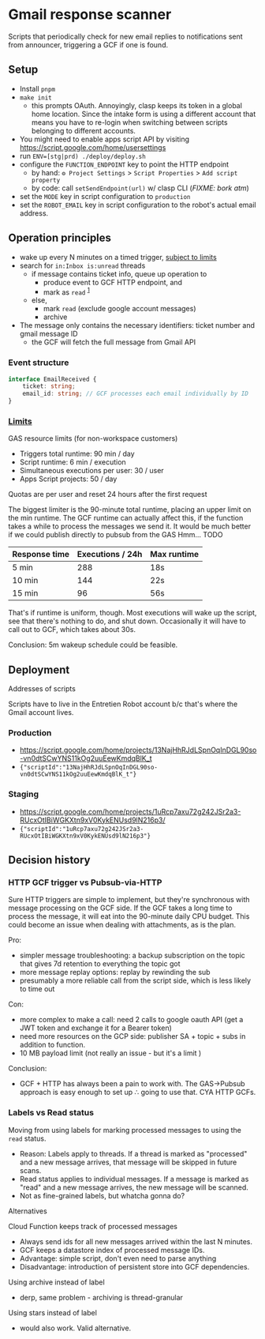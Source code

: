 # Gmail response scanner

Scripts that periodically check for new email replies to notifications sent from announcer,
triggering a GCF if one is found.

## Setup

- Install `pnpm`
- `make init`
  - this prompts OAuth. Annoyingly, clasp keeps its token in a global home location. Since the 
    intake form is using a different account that means you have to re-login when switching 
    between scripts belonging to different accounts.
- You might need to enable apps script API by visiting https://script.google.com/home/usersettings
- run `ENV=[stg|prd) ./deploy/deploy.sh`
- configure the `FUNCTION_ENDPOINT` key to point the HTTP endpoint
    - by hand: `⚙️ Project Settings` > `Script Properties` > `Add script property`
    - by code: call `setSendEndpoint(url)` w/ clasp CLI (*FIXME: bork atm*)
- set the `MODE` key in script configuration to `production`
- set the `ROBOT_EMAIL` key in script configuration to the robot's actual email address.

## Operation principles

- wake up every N minutes on a timed
  trigger, [subject to limits](#limitsquotas-and-limits)
- search for `in:Inbox is:unread` threads
    - if message contains ticket info, queue up operation to 
        - produce event to GCF HTTP endpoint, and
        - mark as `read` <sup>[1][1]</sup>
    - else, 
      - mark `read` (exclude google account messages)
      - archive
- The message only contains the necessary identifiers: ticket number and gmail message ID
    - the GCF will fetch the full message from Gmail API

### Event structure

```typescript
interface EmailReceived {
    ticket: string;
    email_id: string; // GCF processes each email individually by ID
}
```

### [Limits][quotas-and-limits]

GAS resource limits (for non-workspace customers)

- Triggers total runtime: 90 min / day
- Script runtime: 6 min / execution
- Simultaneous executions per user: 30 / user
- Apps Script projects: 50 / day

Quotas are per user and reset 24 hours after the first request

The biggest limiter is the 90-minute total runtime, placing an upper limit on the min
runtime. The GCF runtime can actually affect this, if the function takes a while to process the 
messages we send it. It would be much better if we could publish directly to pubsub from the GAS 
Hmm... TODO

| Response time | Executions / 24h | Max runtime |
|---------------|------------------|-------------|
| 5 min         | 288              | 18s         |
| 10 min        | 144              | 22s         |
| 15 min        | 96               | 56s         |

That's if runtime is uniform, though. Most executions will wake up the script, see that there's
nothing to do, and shut down. Occasionally it will have to call out to GCF, which takes about 30s.

Conclusion: 5m wakeup schedule could be feasible.

## Deployment

Addresses of scripts

Scripts have to live in the Entretien Robot account b/c that's where the Gmail account lives.

### Production

- https://script.google.com/home/projects/13NajHhRJdLSpnOqInDGL90so-vn0dtSCwYNS11kOg2uuEewKmdqBlK_t
- `{"scriptId":"13NajHhRJdLSpnOqInDGL90so-vn0dtSCwYNS11kOg2uuEewKmdqBlK_t"}`

### Staging

- https://script.google.com/home/projects/1uRcp7axu72g242JSr2a3-RUcxOtIBiWGKXtn9xV0KykENUsd9lN216p3/
- `{"scriptId":"1uRcp7axu72g242JSr2a3-RUcxOtIBiWGKXtn9xV0KykENUsd9lN216p3"}`

## Decision history

### HTTP GCF trigger vs Pubsub-via-HTTP

Sure HTTP triggers are simple to implement, but they're synchronous with message processing on 
the GCF side. If the GCF takes a long time to process the message, it will eat into the 
90-minute daily CPU budget. This could become an issue when dealing with attachments, as is the 
plan.

Pro:

- simpler message troubleshooting: a backup subscription on the topic that gives 7d retention to 
  everything the topic got
- more message replay options: replay by rewinding the sub
- presumably a more reliable call from the script side, which is less likely to time out

Con: 

- more complex to make a call: need 2 calls to google oauth API (get a JWT token and exchange it 
  for a Bearer token)
- need more resources on the GCP side: publisher SA + topic + subs in addition to function.
- 10 MB payload limit (not really an issue - but it's a limit )

Conclusion:

- GCF + HTTP has always been a pain to work with. The GAS->Pubsub approach is easy enough to set 
  up ∴ going to use that. CYA HTTP GCFs.

### Labels vs Read status

Moving from using labels for marking processed messages to using the `read` status. 

- Reason: Labels apply to threads. If a thread is marked as "processed" and a new message 
  arrives, that message will be skipped in future scans.
- Read status applies to individual messages. If a message is marked as "read" and a new 
  message arrives, the new message will be scanned.
- Not as fine-grained labels, but whatcha gonna do?

Alternatives

Cloud Function keeps track of processed messages

- Always send ids for all new messages arrived within the last N minutes.
- GCF keeps a datastore index of processed message IDs.
- Advantage: simple script, don't even need to parse anything
- Disadvantage: introduction of persistent store into GCF dependencies. 

Using archive instead of label

- derp, same problem - archiving is thread-granular

Using stars instead of label

- would also work. Valid alternative.

[quotas-and-limits]: https://developers.google.com/apps-script/guides/services/quotas
[1]: #labels-vs-read-status
